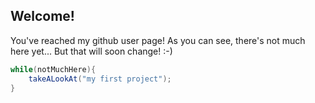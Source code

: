 



## Welcome!

You've reached my github user page!
As you can see, there's not much here yet...
But that will soon change! :-)

```java
while(notMuchHere){
    takeALookAt("my first project");
}
```